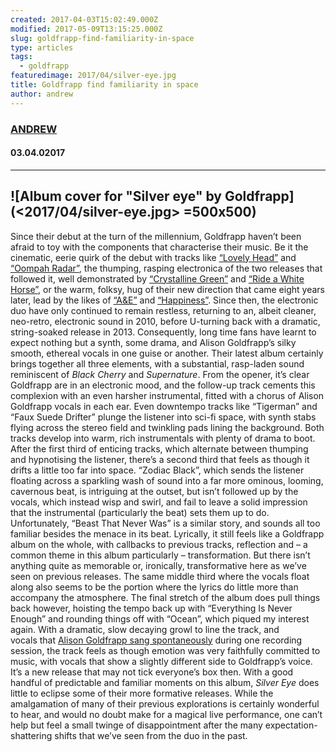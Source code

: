 ```yaml
---
created: 2017-04-03T15:02:49.000Z
modified: 2017-05-09T13:15:25.000Z
slug: goldfrapp-find-familiarity-in-space
type: articles
tags:
  - goldfrapp
featuredimage: 2017/04/silver-eye.jpg
title: Goldfrapp find familiarity in space
author: andrew
---
```

### [ANDREW](<https://twitter.com/andrewbridge>)
#### 03\.04.02017
------

![Album cover for "Silver eye" by Goldfrapp](<2017/04/silver-eye.jpg> =500x500)
------
Since their debut at the turn of the millennium, Goldfrapp haven’t been afraid to toy with the components that characterise their music. Be it the cinematic, eerie quirk of the debut with tracks like [“Lovely Head”](<https://www.youtube.com/watch?v=v8ZKgJLSoYI>) and [“Oompah Radar”](<https://www.youtube.com/watch?v=boxAAZ6Meoo>), the thumping, rasping electronica of the two releases that followed it, well demonstrated by [“Crystalline Green”](<https://www.youtube.com/watch?v=paLIQHZx7MM>) and [“Ride a White Horse”](<https://www.youtube.com/watch?v=nFF8bubMc40>), or the warm, folksy, hug of their new direction that came eight years later, lead by the likes of [“A&E”](<https://www.youtube.com/watch?v=p7Ptai9I6eo>) and [“Happiness”](<https://www.youtube.com/watch?v=mnHlGONToIc>). Since then, the electronic duo have only continued to remain restless, returning to an, albeit cleaner, neo-retro, electronic sound in 2010, before U-turning back with a dramatic, string-soaked release in 2013.
Consequently, long time fans have learnt to expect nothing but a synth, some drama, and Alison Goldfrapp’s silky smooth, ethereal vocals in one guise or another. Their latest album certainly brings together all three elements, with a substantial, rasp-laden sound reminiscent of *Black Cherry* and *Supernature*.
From the opener, it’s clear Goldfrapp are in an electronic mood, and the follow-up track cements this complexion with an even harsher instrumental, fitted with a chorus of Alison Goldfrapp vocals in each ear. Even downtempo tracks like “Tigerman” and “Faux Suede Drifter” plunge the listener into sci-fi space, with synth stabs flying across the stereo field and twinkling pads lining the background. Both tracks develop into warm, rich instrumentals with plenty of drama to boot.
After the first third of enticing tracks, which alternate between thumping and hypnotising the listener, there’s a second third that feels as though it drifts a little too far into space. “Zodiac Black”, which sends the listener floating across a sparkling wash of sound into a far more ominous, looming, cavernous beat, is intriguing at the outset, but isn’t followed up by the vocals, which instead wisp and swirl, and fail to leave a solid impression that the instrumental (particularly the beat) sets them up to do. Unfortunately, “Beast That Never Was” is a similar story, and sounds all too familiar besides the menace in its beat.
Lyrically, it still feels like a Goldfrapp album on the whole, with callbacks to previous tracks, reflection and – a common theme in this album particularly – transformation. But there isn’t anything quite as memorable or, ironically, transformative here as we’ve seen on previous releases. The same middle third where the vocals float along also seems to be the portion where the lyrics do little more than accompany the atmosphere.
The final stretch of the album does pull things back however, hoisting the tempo back up with “Everything Is Never Enough” and rounding things off with “Ocean”, which piqued my interest again. With a dramatic, slow decaying growl to line the track, and vocals that [Alison Goldfrapp sang spontaneously](<http://www.billboard.com/articles/columns/pop/7717336/goldfrapp-ocean-silver-eye-premiere>) during one recording session, the track feels as though emotion was very faithfully committed to music, with vocals that show a slightly different side to Goldfrapp’s voice.
It’s a new release that may not tick everyone’s box then. With a good handful of predictable and familiar moments on this album, *Silver Eye* does little to eclipse some of their more formative releases. While the amalgamation of many of their previous explorations is certainly wonderful to hear, and would no doubt make for a magical live performance, one can’t help but feel a small twinge of disappointment after the many expectation-shattering shifts that we’ve seen from the duo in the past.